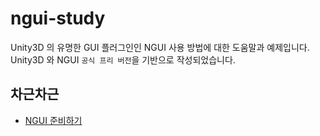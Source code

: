 ngui-study
==========

Unity3D 의 유명한 GUI 플러그인인 NGUI 사용 방법에 대한 도움말과 예제입니다. Unity3D 와 NGUI `공식 프리 버전`을 기반으로 작성되었습니다.

차근차근
------

* [NGUI 준비하기](Documents/Tutorials/ngui-tutorial-0.0.0-setup.md)